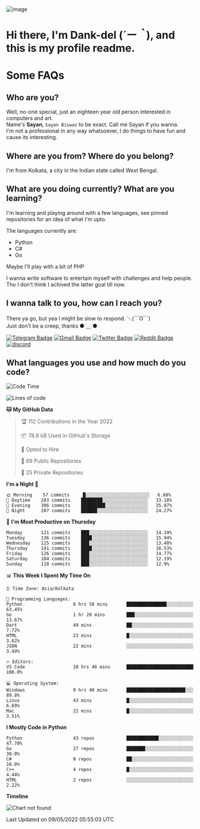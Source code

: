 ![image](https://user-images.githubusercontent.com/63096193/125182844-29f20800-e22f-11eb-8dc9-b0f2d29647bb.png)

# **Hi there, I'm Dank-del (*´ー｀*), and this is my profile readme.**
<!--  [![Profile views](https://gpvc.arturio.dev/dank-del)](https://github.com/dank-del) -->
# Some FAQs

## **Who are you?**

Well, no-one special, just an eighteen year old person interested in computers and art. \
Name's **Sayan**, `Sayan Biswas` to be exact. Call me Sayan if you wanna. \
I'm not a professional in any way whatsoever, I do things to have fun and cause its interesting.

## **Where are you from? Where do you belong?**

I'm from Kolkata, a city in the Indian state called West Bengal.

## **What are you doing currently? What are you learning?**

I'm learning and playing around with a few languages, see pinned repositories for an idea of what I'm upto.

The languages currently are:

- Python
- C#
- Go

Maybe I'll play with a bit of PHP

I wanna write software to entertain myself with challenges and help people. \
Tho I don't think I achived the latter goal till now.

<!--## **Eww, I see a weeb profile.**

Can't help it, it's the best way to hide my face on this account
> Why do people hate weebs .-.

## **Cool, what more interests you?**

My interests are quite, weird. They're scattered all over the place. \
I've been fascinated by music and have studied it since the age of 6, I've performed on stage and on air but yeah now I've been away from that. I specialize in key instruments. \
Another thing that interests me is Media Production, aka, working with audio, video and broadcasting media.

> I just like art in general. also feeds the reason of me being obsessed with Japanese drawings (⋟ ﹏ ⋞)-->

## **I wanna talk to you, how can I reach you?**

There ya go, but yea I might be slow to respond. ＼(￣O￣) \
Just don't be a creep, thanks ● ﹏ ●

[![Telegram Badge](https://img.shields.io/badge/-dank_as_fuck-1ca0f1?style=flat-square&logo=telegram&logoColor=white&link=https://t.me/dank_as_fuck)](https://t.me/dank_as_fuck)
[![Gmail Badge](https://img.shields.io/badge/-chizuru@kanojo.tk-c14438?style=flat-square&logo=Gmail&logoColor=white&link=mailto:chizuru@kanojo.tk)](mailto:chizuru@kanojo.tk)
[![Twitter Badge](https://img.shields.io/twitter/follow/TheDankDel?style=social)](https://twitter.com/TheDankDel)
[![Reddit Badge](https://img.shields.io/reddit/user-karma/combined/dank_as_fuck_?style=social)](https://www.reddit.com/user/dank_as_fuck_/)
[![discord](https://discord-md-badge.vercel.app/api/shield/506536929152466945?style=social)](https://discordapp.com/users/506536929152466945)

## **What languages you use and how much do you code?**

<!--START_SECTION:waka-->
![Code Time](http://img.shields.io/badge/Code%20Time-558%20hrs%2026%20mins-blue)

![Lines of code](https://img.shields.io/badge/From%20Hello%20World%20I%27ve%20Written-751%20Thousand%20lines%20of%20code-blue)

**🐱 My GitHub Data** 

> 🏆 112 Contributions in the Year 2022
 > 
> 📦 78.8 kB Used in GitHub's Storage 
 > 
> 💼 Opted to Hire
 > 
> 📜 69 Public Repositories 
 > 
> 🔑 25 Private Repositories  
 > 
**I'm a Night 🦉** 

```text
🌞 Morning    57 commits     █░░░░░░░░░░░░░░░░░░░░░░░░   6.68% 
🌆 Daytime    283 commits    ████████░░░░░░░░░░░░░░░░░   33.18% 
🌃 Evening    306 commits    █████████░░░░░░░░░░░░░░░░   35.87% 
🌙 Night      207 commits    ██████░░░░░░░░░░░░░░░░░░░   24.27%

```
📅 **I'm Most Productive on Thursday** 

```text
Monday       121 commits    ███░░░░░░░░░░░░░░░░░░░░░░   14.19% 
Tuesday      136 commits    ████░░░░░░░░░░░░░░░░░░░░░   15.94% 
Wednesday    115 commits    ███░░░░░░░░░░░░░░░░░░░░░░   13.48% 
Thursday     141 commits    ████░░░░░░░░░░░░░░░░░░░░░   16.53% 
Friday       126 commits    ███░░░░░░░░░░░░░░░░░░░░░░   14.77% 
Saturday     104 commits    ███░░░░░░░░░░░░░░░░░░░░░░   12.19% 
Sunday       110 commits    ███░░░░░░░░░░░░░░░░░░░░░░   12.9%

```


📊 **This Week I Spent My Time On** 

```text
⌚︎ Time Zone: Asia/Kolkata

💬 Programming Languages: 
Python                   6 hrs 50 mins       ███████████████░░░░░░░░░░   63.45% 
Go                       1 hr 28 mins        ███░░░░░░░░░░░░░░░░░░░░░░   13.67% 
Dart                     49 mins             ██░░░░░░░░░░░░░░░░░░░░░░░   7.72% 
HTML                     23 mins             █░░░░░░░░░░░░░░░░░░░░░░░░   3.62% 
JSON                     22 mins             ░░░░░░░░░░░░░░░░░░░░░░░░░   3.49%

🔥 Editors: 
VS Code                  10 hrs 46 mins      █████████████████████████   100.0%

💻 Operating System: 
Windows                  9 hrs 40 mins       ██████████████████████░░░   89.8% 
Linux                    43 mins             █░░░░░░░░░░░░░░░░░░░░░░░░   6.69% 
Mac                      22 mins             █░░░░░░░░░░░░░░░░░░░░░░░░   3.51%

```

**I Mostly Code in Python** 

```text
Python                   43 repos            ████████████░░░░░░░░░░░░░   47.78% 
Go                       27 repos            ███████░░░░░░░░░░░░░░░░░░   30.0% 
C#                       9 repos             ██░░░░░░░░░░░░░░░░░░░░░░░   10.0% 
C++                      4 repos             █░░░░░░░░░░░░░░░░░░░░░░░░   4.44% 
HTML                     2 repos             ░░░░░░░░░░░░░░░░░░░░░░░░░   2.22%

```


**Timeline**

![Chart not found](https://raw.githubusercontent.com/Dank-del/Dank-del/main/charts/bar_graph.png) 


 Last Updated on 09/05/2022 05:55:03 UTC
<!--END_SECTION:waka-->

<!--## **Can I stalk your spotify?**

Um sure.

![OwO Spotify](https://spotify-recently-played-readme.vercel.app/api?user=31fdrsslnr7nvq4ytqwtw7c4rxfm&count=5)-->
